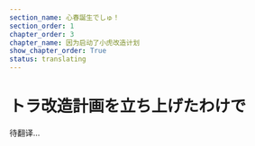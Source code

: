 ```yaml
---
section_name: 心春誕生でしゅ！
section_order: 1
chapter_order: 3
chapter_name: 因为启动了小虎改造计划
show_chapter_order: True
status: translating
---
```


# トラ改造計画を立ち上げたわけで
待翻译...
